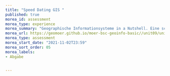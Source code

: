 ```yaml
---
title: "Speed Dating GIS "
published: true
morea_id: assessment
morea_type: experience
morea_summary: "Geographische Informationsysteme in a Nutshell. Eine schnelle und knappe Einfühung in die Konzepte und Abstraktionen die Gei Systemen zugrunde liegen. Auf der Grundlage von der GI Software QGIS wird zeigt und praktisch angewendet wie das in der digitalen Arbeitswirklichkeit dann ausschaut. "
morea_url: https://geomoer.github.io/moer-bsc-geoinfo-basic//unit09/unit09-02_worksheet.html
morea_type: assessment
morea_start_date: "2021-11-02T23:59"
morea_sort_order: 05
morea_labels:
- Abgabe


---
```


